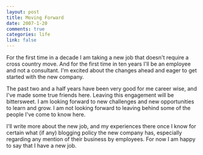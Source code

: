 ```yaml
--- 
layout: post
title: Moving Forward
date: 2007-1-20
comments: true
categories: life
link: false
---
```

For the first time in a decade I am taking a new job that doesn't require a cross country move. And for the first time in ten years I'll be an employee and not a consultant. I'm excited about the changes ahead and eager to get started with the new company.

The past two and a half years have been very good for me career wise, and I've made some true friends here. Leaving this engagement will be bittersweet. I am looking forward to new challenges and new opportunities to learn and grow. I am not looking forward to leaving behind some of the people I've come to know here.

I'll write more about the new job, and my experiences there once I know for certain what (if any) blogging policy the new company has, especially regarding any mention of their business by employees. For now I am happy to say that I have a new job.
